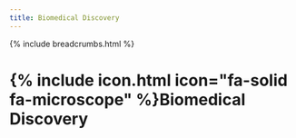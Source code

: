 ```yaml
---
title: Biomedical Discovery
---
```


{% include breadcrumbs.html %}

# {% include icon.html icon="fa-solid fa-microscope" %}Biomedical Discovery
